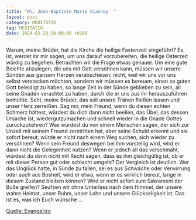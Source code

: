 ```yaml
---
title: "Hl. Jean-Baptiste Marie Vianney  "
layout: post
category: MEDITATIO
tag: MEDITATIO
date: 2024-02-23 10:00:00 +0100
---
```

Warum, meine Brüder, hat die Kirche die heilige Fastenzeit eingeführt? Es ist, werdet ihr mir sagen, um uns darauf vorzubereiten, die heilige Osterzeit würdig zu begehen.  Betrachten wir die Frage etwas genauer. Um eine gute Beichte abzulegen, die uns mit Gott versöhnen kann, müssen wir unsere Sünden aus ganzem Herzen verabscheuen; nicht, weil wir uns vor uns selbst verstecken möchten, sondern wir müssen es bereuen, einen so guten Gott beleidigt zu haben, so lange Zeit in der Sünde geblieben zu sein, all seine Gnaden verachtet zu haben, durch die er uns aus ihr herauszuführen bemühte.<!--more--> Seht, meine Brüder, das soll unsere Tränen fließen lassen und unser Herz zerreißen. Sag mir, mein Freund, wenn du diesen echten Schmerz hättest, würdest du dich dann nicht beeilen, das Übel, das dessen Ursache ist, wiedergutzumachen und schnell wieder in die Gnade Gottes zurückzukehren? Was würdest du von einem Menschen sagen, der sich zur Unzeit mit seinem Freund zerstritten hat, aber seine Schuld erkennt und sie sofort bereut; würde er nicht nach einem Weg suchen, sich wieder zu versöhnen? Wenn sein Freund deswegen bei ihm vorstellig wird, wird er dann nicht die Gelegenheit nutzen? Wenn er jedoch all das verschmäht, würdest du dann nicht mit Recht sagen, dass es ihm gleichgültig ist, ob er mit dieser Person gut oder schlecht umgeht? Der Vergleich ist deutlich. Wer das Unglück hatte, in Sünde zu fallen, sei es aus Schwäche oder Verwirrung oder auch aus Bosheit, wird er etwa, wenn er es wirklich bereut, lange in diesem Zustand bleiben können? Wird er nicht sofort zum Sakrament der Buße greifen?
Seufzen wir ohne Unterlass nach dem Himmel, der unsere wahre Heimat, unser Ruhm, unser Lohn und unsere Glückseligkeit ist. Das ist es, was ich Euch wünsche ...

[Quelle: Evangelizo](https://evangeliumtagfuertag.org/DE/gospel)